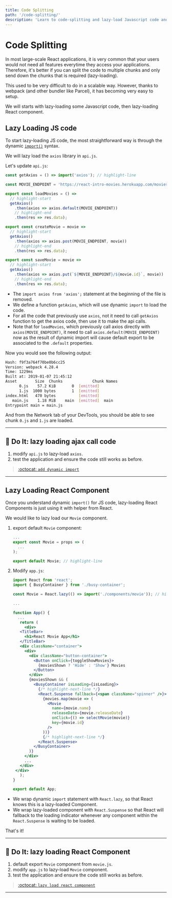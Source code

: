 ```yaml
---
title: Code Splitting
path: '/code-splitting/'
description: 'Learn to code-splitting and lazy-load Javascript code and React component.'
---
```


# Code Splitting

In most large-scale React applications, it is very common that your users would not need all features everytime they access your applications. Therefore, it's better if you can split the code to multiple chunks and only send down the chunks that is required (lazy-loading).

This used to be very difficult to do in a scalable way. However, thanks to webpack (and other bundler like Parcel), it has becoming very easy to setup.

We will starts with lazy-loading some Javascript code, then lazy-loading React component.

## Lazy Loading JS code

To start lazy-loading JS code, the most straightforward way is through the dynamic [`import()`][dynamic-import] syntax.

We will lazy load the `axios` library in `api.js`.

Let's update `api.js`:

```jsx
const getAxios = () => import('axios'); // highlight-line

const MOVIE_ENDPOINT = 'https://react-intro-movies.herokuapp.com/movies';

export const loadMovies = () =>
  // highlight-start
  getAxios()
    .then(axios => axios.default(MOVIE_ENDPOINT))
    // highlight-end
    .then(res => res.data);

export const createMovie = movie =>
  // highlight-start
  getAxios()
    .then(axios => axios.post(MOVIE_ENDPOINT, movie))
    // highlight-end
    .then(res => res.data);

export const saveMovie = movie =>
  // highlight-start
  getAxios()
    .then(axios => axios.put(`${MOVIE_ENDPOINT}/${movie.id}`, movie))
    // highlight-end
    .then(res => res.data);
```

- The `import axios from 'axios';` statement at the beginning of the file is removed.
- We define a function `getAxios`, which will use dynamic `import` to load the code.
- For all the code that previously use `axios`, not it need to call `getAxios` function to get the axios code, then use it to make the api calls.
- Note that for `loadMovies`, which previously call axios directly with `axios(MOVIE_ENDPOINT)`, it need to call `axios.default(MOVIE_ENDPOINT)` now as the result of dynamic import will cause default export to be associated to the `.default` properties.

Now you would see the following output:

```bash
Hash: f9f3a764f70be0b6cc25
Version: webpack 4.28.4
Time: 1229ms
Built at: 2019-01-07 21:45:12
Asset        Size  Chunks             Chunk Names
      0.js    57.2 KiB       0  [emitted]
      1.js  1000 bytes       1  [emitted]
index.html   470 bytes          [emitted]
   main.js    1.18 MiB    main  [emitted]  main
Entrypoint main = main.js
```

And from the Network tab of your DevTools, you should be able to see chunk `0.js` and `1.js` are loaded.

<hr >

## :pencil: Do It: lazy loading ajax call code

1. modify `api.js` to lazy-load `axios`.
1. test the application and ensure the code still works as before.

> [:octocat: `add dynamic import`](https://github.com/malcolm-kee/react-movie-app-v2/commit/55cfe8ae71ccfa452f0d7fd7e6f0d6ba733089d2)

<hr >

## Lazy Loading React Component

Once you understand dynamic `import()` for JS code, lazy-loading React Components is just using it with helper from React.

We would like to lazy load our `Movie` component.

1. export default `Movie` component:

   ```jsx
   ...
   export const Movie = props => (
     ...
   );

   export default Movie; // highlight-line
   ```

2. Modify `app.js`:

   ```jsx
   import React from 'react';
   import { BusyContainer } from './busy-container';

   const Movie = React.lazy(() => import('./components/movie')); // highlight-line

   ...

   function App() {
     ...
      return (
        <div>
      <TitleBar>
        <h1>React Movie App</h1>
      </TitleBar>
      <div className="container">
        <div>
          <div className="button-container">
            <Button onClick={toggleShowMovies}>
              {moviesShown ? 'Hide' : 'Show'} Movies
            </Button>
          </div>
          {moviesShown && (
            <BusyContainer isLoading={isLoading}>
              {/* highlight-next-line */}
              <React.Suspense fallback={<span className="spinner" />}>
                {movies.map(movie => (
                  <Movie
                    name={movie.name}
                    releaseDate={movie.releaseDate}
                    onClick={() => selectMovie(movie)}
                    key={movie.id}
                  />
                ))}
                {/* highlight-next-line */}
              </React.Suspense>
            </BusyContainer>
          )}
        </div>
        ...
      </div>
    </div>
      );
   }

   export default App;
   ```

- We wrap dynamic `import` statement with `React.lazy`, so that React knows this is a lazy-loaded Component.
- We wrap lazy-loaded component with `React.Suspense` so that React will fallback to the loading indicator whenever any component within the `React.Suspense` is waiting to be loaded.

That's it!

<hr >

## :pencil: Do It: lazy loading React Component

1. default export `Movie` component from `movie.js`.
1. modify `app.js` to lazy-load `Movie` component.
1. test the application and ensure the code still works as before.

> [:octocat: `lazy load react component`](https://github.com/malcolm-kee/react-movie-app-v2/commit/ec5994ed5df96b0ba7cfe1b68fd3c621f4238cdf)

<hr >

[dynamic-import]: https://developers.google.com/web/updates/2017/11/dynamic-import
[webpack-dynamic-imports]: https://webpack.js.org/guides/code-splitting/#dynamic-imports
